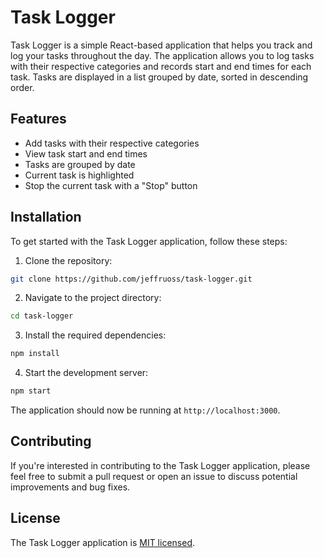 # Task Logger

Task Logger is a simple React-based application that helps you track and log your tasks throughout the day. The application allows you to log tasks with their respective categories and records start and end times for each task. Tasks are displayed in a list grouped by date, sorted in descending order.

## Features

- Add tasks with their respective categories
- View task start and end times
- Tasks are grouped by date
- Current task is highlighted
- Stop the current task with a "Stop" button


## Installation

To get started with the Task Logger application, follow these steps:

1. Clone the repository:

```sh
git clone https://github.com/jeffruoss/task-logger.git
```

2. Navigate to the project directory:

```sh
cd task-logger
```

3. Install the required dependencies:

```sh
npm install
```

4. Start the development server:

```sh
npm start
```

The application should now be running at `http://localhost:3000`.

## Contributing

If you're interested in contributing to the Task Logger application, please feel free to submit a pull request or open an issue to discuss potential improvements and bug fixes.

## License

The Task Logger application is [MIT licensed](LICENSE).
